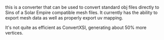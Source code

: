 this is a converter that can be used to convert standard obj files directly to Sins of a Solar Empire compatible mesh files. It currently has the ability to export mesh data as well as properly export uv mapping.

It's not quite as efficient as ConvertXSI, generating about 50% more vertices.